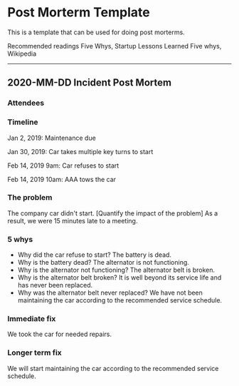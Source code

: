 # Post Morterm Template

This is a template that can be used for doing post morterms.

Recommended readings
Five Whys, Startup Lessons Learned
Five whys, Wikipedia

---
## 2020-MM-DD Incident Post Mortem

### Attendees

### Timeline
Jan 2, 2019: Maintenance due

Jan 30, 2019: Car takes multiple key turns to start

Feb 14, 2019 9am: Car refuses to start

Feb 14, 2019 10am: AAA tows the car

### The problem
The company car didn't start. [Quantify the impact of the problem] As a result, we were 15 minutes late to a meeting.

### 5 whys
- Why did the car refuse to start? The battery is dead. 
- Why is the battery dead? The alternator is not functioning. 
- Why is the alternator not functioning? The alternator belt is broken.
- Why is the alternator belt broken? It is well beyond its service life and has never been replaced.
- Why was the alternator belt never replaced? We have not been maintaining the car according to the recommended service schedule.

### Immediate fix
We took the car for needed repairs.

### Longer term fix
We will start maintaining the car according to the recommended service schedule.
